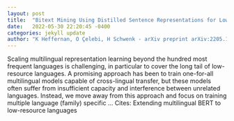 ```yaml
---
layout: post
title:  "Bitext Mining Using Distilled Sentence Representations for Low-Resource Languages"
date:   2022-05-30 22:20:45 -0400
categories: jekyll update
author: "K Heffernan, O Çelebi, H Schwenk - arXiv preprint arXiv:2205.12654, 2022"
---
```

Scaling multilingual representation learning beyond the hundred most frequent languages is challenging, in particular to cover the long tail of low-resource languages. A promising approach has been to train one-for-all multilingual models capable of cross-lingual transfer, but these models often suffer from insufficient capacity and interference between unrelated languages. Instead, we move away from this approach and focus on training multiple language (family) specific … Cites: ‪Extending multilingual BERT to low-resource languages‬